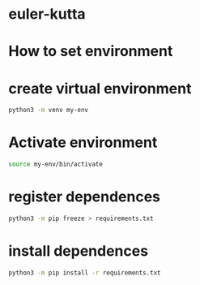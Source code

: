 # euler-kutta

# How to set environment 
# create virtual environment
```bash
python3 -m venv my-env
```

# Activate environment
```bash
source my-env/bin/activate
```

# register dependences
```bash
python3 -m pip freeze > requirements.txt
```
# install dependences
```bash
python3 -m pip install -r requirements.txt 
``` 